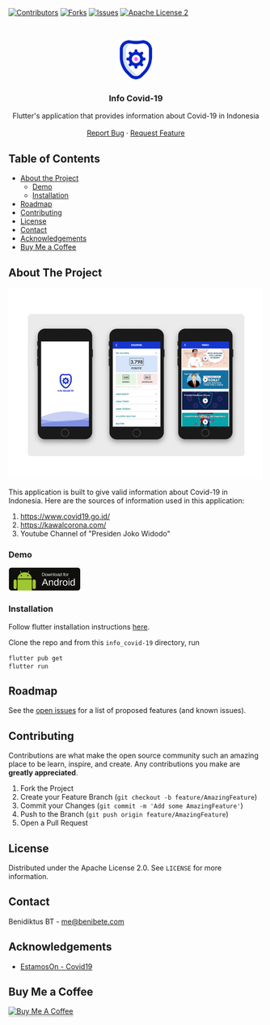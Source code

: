 [![Contributors][contributors-shield]][contributors-url]
[![Forks][forks-shield]][forks-url]
[![Issues][issues-shield]][issues-url]
[![Apache License 2][license-shield]][license-url]



<!-- PROJECT LOGO -->
<br />
<p align="center">
  <a href="https://github.com/benibete/info_covid-19">
    <img src="images/logo.png" alt="Logo" width="80" height="80">
  </a>

  <h3 align="center">Info Covid-19</h3>

  <p align="center">
    Flutter's application that provides information about Covid-19 in Indonesia
    <br />
    <br />
    <a href="https://github.com/benibete/info_covid-19/issues">Report Bug</a>
    ·
    <a href="https://github.com/benibete/info_covid-19/issues">Request Feature</a>
  </p>
</p>



<!-- TABLE OF CONTENTS -->
## Table of Contents

* [About the Project](#about-the-project)
  * [Demo](#demo)
  * [Installation](#installation)
* [Roadmap](#roadmap)
* [Contributing](#contributing)
* [License](#license)
* [Contact](#contact)
* [Acknowledgements](#acknowledgements)
* [Buy Me a Coffee](#buy-me-a-coffee)



<!-- ABOUT THE PROJECT -->
## About The Project

[![Product Name Screen Shot][product-screenshot]](https://github.com/benibete/info_covid-19)

This application is built to give valid information about Covid-19 in Indonesia. Here are the sources of information used in this application:

1. https://www.covid19.go.id/ 
2. https://kawalcorona.com/
3. Youtube Channel of "Presiden Joko Widodo"



### Demo

[<img src="images/google-play-store.svg" height="45" />](https://github.com/benibete/info_covid-19/blob/master/release/android/Info_Covid-19_v1.0.0+1.apk?raw=true)



### Installation

Follow flutter installation instructions [here](https://flutter.dev/docs/get-started/install).

Clone the repo and from this `info_covid-19` directory, run

```
flutter pub get
flutter run
```



<!-- ROADMAP -->
## Roadmap

See the [open issues](https://github.com/benibete/info_covid-19/issues) for a list of proposed features (and known issues).



<!-- CONTRIBUTING -->
## Contributing

Contributions are what make the open source community such an amazing place to be learn, inspire, and create. Any contributions you make are **greatly appreciated**.

1. Fork the Project
2. Create your Feature Branch (`git checkout -b feature/AmazingFeature`)
3. Commit your Changes (`git commit -m 'Add some AmazingFeature'`)
4. Push to the Branch (`git push origin feature/AmazingFeature`)
5. Open a Pull Request



<!-- LICENSE -->
## License

Distributed under the Apache License 2.0. See `LICENSE` for more information.



<!-- CONTACT -->
## Contact

Benidiktus BT - me@benibete.com



<!-- ACKNOWLEDGEMENTS -->
## Acknowledgements

* [EstamosOn - Covid19](https://github.com/vostpt/covid19-mobile)



<!-- BUYMEACOFFEE -->
## Buy Me a Coffee

<a href="https://www.buymeacoffee.com/benibete" target="_blank"><img src="https://www.buymeacoffee.com/assets/img/custom_images/orange_img.png" alt="Buy Me A Coffee" style="height: 41px !important;width: 174px !important;box-shadow: 0px 3px 2px 0px rgba(190, 190, 190, 0.5) !important;-webkit-box-shadow: 0px 3px 2px 0px rgba(190, 190, 190, 0.5) !important;" ></a>



<!-- MARKDOWN LINKS & IMAGES -->
<!-- https://www.markdownguide.org/basic-syntax/#reference-style-links -->
[contributors-shield]: https://img.shields.io/github/contributors/benibete/info_covid-19.svg?style=flat-square
[contributors-url]: https://github.com/benibete/info_covid-19/graphs/contributors
[forks-shield]: https://img.shields.io/github/forks/benibete/info_covid-19.svg?style=flat-square
[forks-url]: https://github.com/benibete/info_covid-19/network/members
[stars-shield]: https://img.shields.io/github/stars/benibete/info_covid-19.svg?style=flat-square
[stars-url]: https://github.com/benibete/info_covid-19/stargazers
[issues-shield]: https://img.shields.io/github/issues/benibete/info_covid-19.svg?style=flat-square
[issues-url]: https://github.com/benibete/info_covid-19/issues
[license-shield]: https://img.shields.io/github/license/benibete/info_covid-19.svg?style=flat-square
[license-url]: https://github.com/benibete/info_covid-19/blob/master/LICENSE
[product-screenshot]: images/screenshot.png
